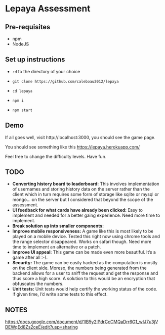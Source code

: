 # Lepaya Assessment

## Pre-requisites

- npm
- NodeJS

## Set up instructions

- `cd` to the directory of your choice

- `git clone https://github.com/caleboau2012/lepaya`

- `cd lepaya`

- `npm i`

- `npm start`

## Demo

If all goes well, visit http://localhost:3000, you should see the game page.

You should see something like this
https://lepaya.herokuapp.com/

Feel free to change the difficulty levels.
Have fun.

## TODO

- **Converting history board to leaderboard:** This involves implementation of usernames and storing history data on the server rather than the client which in turn requires some form of storage like sqlite or mysql or mongo… on the server but I considered that beyond the scope of the assessment.
- **UI feedback for what cards have already been clicked:** Easy to implement and needed for a better gaing experience. Need more time to implement.
- **Break solution up into smaller components:**
- **Improve mobile responsiveness:** A game like this is most likely to be played on a mobile device. Tested this right now using chrome tools and the range selector disappeared. Works on safari though. Need more time to implement an alternative or a patch.
- **Improve UI appeal:** This game can be made even more beautiful. It’s a game after all :-).
- **Security:** The game can be easily hacked as the computation is mostly on the client side. Moreso, the numbers being generated from the backend allows for a user to sniff the request and get the response and thus score a high score. A solution to this would be an encryption that obfuscates the numbers.
- **Unit tests:** Unit tests would help certify the working status of the code. If given time, I’d write some tests to this effect.

## NOTES

https://docs.google.com/document/d/1IB5y2IPdrCcCMQaDrr6G1_wIJ7u3jVDEWqEd8Zs2ceE/edit?usp=sharing

